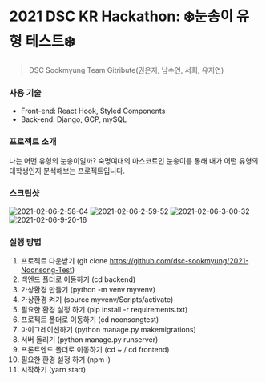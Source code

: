 # 2021 DSC KR Hackathon: ❄️눈송이 유형 테스트❄️
> DSC Sookmyung
Team Gitribute(권은지, 남수연, 서희, 유지연)

### 사용 기술
- Front-end: React Hook, Styled Components
- Back-end: Django, GCP, mySQL

### 프로젝트 소개
나는 어떤 유형의 눈송이일까? 숙명여대의 마스코트인 눈송이를 통해 내가 어떤 유형의 대학생인지 분석해보는 프로젝트입니다.

### 스크린샷
<img src="https://i.ibb.co/NxtbG8P/2021-02-06-2-58-04.png" alt="2021-02-06-2-58-04" border="0">
<img src="https://i.ibb.co/vk1p8rf/2021-02-06-2-59-52.png" alt="2021-02-06-2-59-52" border="0">
<img src="https://i.ibb.co/pJ5fwgM/2021-02-06-3-00-32.png" alt="2021-02-06-3-00-32" border="0">
<img src="https://i.ibb.co/VqtVtGZ/2021-02-06-9-20-16.png" alt="2021-02-06-9-20-16" border="0">

### 실행 방법
1. 프로젝트 다운받기 (git clone https://github.com/dsc-sookmyung/2021-Noonsong-Test)
2. 백엔드 폴더로 이동하기 (cd backend)
3. 가상환경 만들기 (python -m venv myvenv)
4. 가상환경 켜기 (source myvenv/Scripts/activate)
5. 필요한 환경 설정 하기 (pip install -r requirements.txt)
6. 프로젝트 폴더로 이동하기 (cd noonsongtest)
7. 마이그레이션하기 (python manage.py makemigrations)
8. 서버 돌리기 (python manage.py runserver)
9. 프론트엔드 폴더로 이동하기 (cd ~ / cd frontend)
10. 필요한 환경 설정 하기 (npm i)
11. 시작하기 (yarn start)
